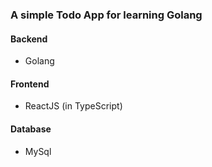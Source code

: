 ### A simple Todo App for learning Golang

#### Backend
- Golang

#### Frontend
- ReactJS (in TypeScript)

#### Database
- MySql
